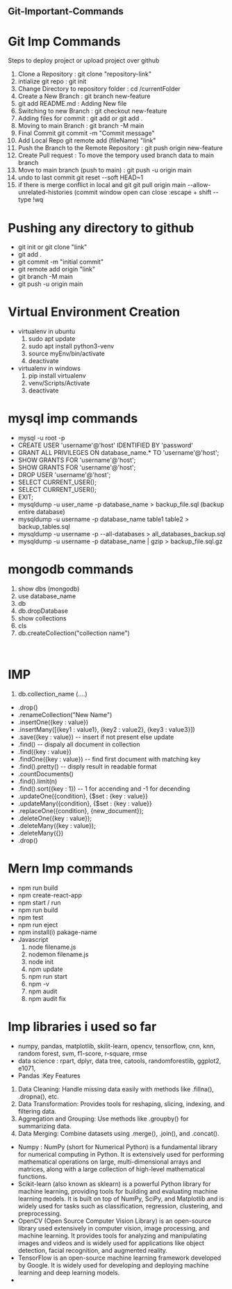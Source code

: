 ## Git-Important-Commands
# Git Imp Commands
Steps to deploy project or upload project over github

1. Clone a Repository :                                             git clone "repository-link"
2. intialize git repo :                                             git init
3. Change Directory to repository folder :                          cd /currentFolder
4. Create a New Branch  :                                           git branch new-feature
5. git add README.md    :                                           Adding New file
6. Switching to new Branch :                                        git checkout new-feature   
7. Adding files for commit :                                        git add <filename> or git add .
8. Moving to main Branch   :                                        git branch -M main
9. Final Commit                                                     git commit -m "Commit message"
10. Add Local Repo                                                  git remote add (fileName) "link"
11. Push the Branch to the Remote Repository :                      git push origin new-feature
12. Create Pull request :                                           To move the tempory used branch data to main branch
13. Move to main branch (push to main)  :                           git push -u origin main
14. undo to last commit                                             git reset --soft HEAD~1
15. if there is merge conflict in local and git                     git pull origin main --allow-unrelated-histories (commit window open can close :escape + shift -- type !wq

# Pushing any directory to github
- git init or git clone "link"
- git add .
- git commit -m "initial commit"
- git remote add origin "link"
- git branch -M main
- git push -u origin main

# Virtual Environment Creation
- virtualenv in ubuntu
  1. sudo apt update
  2. sudo apt install python3-venv
  3. source myEnv/bin/activate
  4. deactivate
- virtualenv in windows
  1. pip install virtualenv
  2. venv/Scripts/Activate
  3. deactivate
       

# mysql imp commands
-  mysql -u root -p
-  CREATE USER 'username'@'host' IDENTIFIED BY 'password'
-  GRANT ALL PRIVILEGES ON database_name.* TO 'username'@'host';
-  SHOW GRANTS FOR 'username'@'host';
-  SHOW GRANTS FOR 'username'@'host';
-  DROP USER 'username'@'host';
-  SELECT CURRENT_USER();
-  SELECT CURRENT_USER();
-  EXIT;
-  mysqldump -u user_name -p database_name > backup_file.sql (backup entire database)
-  mysqldump -u username -p database_name table1 table2 > backup_tables.sql
-  mysqldump -u username -p --all-databases > all_databases_backup.sql
-  mysqldump -u username -p database_name | gzip > backup_file.sql.gz

# mongodb commands
1.  show dbs (mongodb)
2.  use database_name
3.  db
4.  db.dropDatabase
5.  show collections
6.  cls
7.  db.createCollection("collection name")
<br>

# IMP 
1. db.collection_name (....)
  -  .drop()        
  -  .renameCollection("New Name")
  -  .insertOne({key : value})
  -  .insertMany([{key1 : value1}, {key2 : value2}, {key3 : value3}])  
  -  .save({key : value})             -- insert if not present else update
  -  .find()                          -- dispaly all document in collection
  -  .find({key : value})
  -  .findOne({key : value})          -- find first document with matching key
  -  .find().pretty()                 -- disply result in readable format
  -  .countDocuments()
  -  .find().limit(n)
  -  .find().sort({key : 1})           -- 1 for accending and -1 for decending
  -  .updateOne({condition}, {$set : {key : value}}
  -  .updateMany({condition}, {$set : {key : value}}
  -  .replaceOne({condition}, {new_document});
  -  .deleteOne({key : value});
  -  .deleteMany({key : value});
  -  .deleteMany({})
  -  .drop()

# Mern Imp commands
-  npm run build
-  npm create-react-app
-  npm start / run
-  npm run build
-  npm test
-  npm run eject
-  npm install(i) pakage-name
- Javascript
  1. node filename.js
  2. nodemon filename.js
  3. node init
  4. npm update
  5. npm run start
  6. npm -v
  7. npm audit
  8. npm audit fix
 
# Imp libraries i used so far
- numpy, pandas, matplotlib, skilit-learn, opencv, tensorflow, cnn, knn, random forest, svm, f1-score, r-square, rmse
- data science : rpart, dplyr, data tree, catools, randomforestlib, ggplot2, e1071,
- Pandas :Key Features
1.  Data Cleaning: Handle missing data easily with methods like .fillna(), .dropna(), etc.
2.  Data Transformation: Provides tools for reshaping, slicing, indexing, and filtering data.
3.   Aggregation and Grouping: Use methods like .groupby() for summarizing data.
4.   Data Merging: Combine datasets using .merge(), .join(), and .concat().
-  Numpy : NumPy (short for Numerical Python) is a fundamental library for numerical computing in Python. It is extensively used for performing mathematical operations on large, multi-dimensional arrays and matrices, along with a large collection of high-level mathematical functions.
-  Scikit-learn (also known as sklearn) is a powerful Python library for machine learning, providing tools for building and evaluating machine learning models. It is built on top of NumPy, SciPy, and Matplotlib and is widely used for tasks such as classification, regression, clustering, and preprocessing.
- OpenCV (Open Source Computer Vision Library) is an open-source library used extensively in computer vision, image processing, and machine learning. It provides tools for analyzing and manipulating images and videos and is widely used for applications like object detection, facial recognition, and augmented reality.
- TensorFlow is an open-source machine learning framework developed by Google. It is widely used for developing and deploying machine learning and deep learning models.
- 
